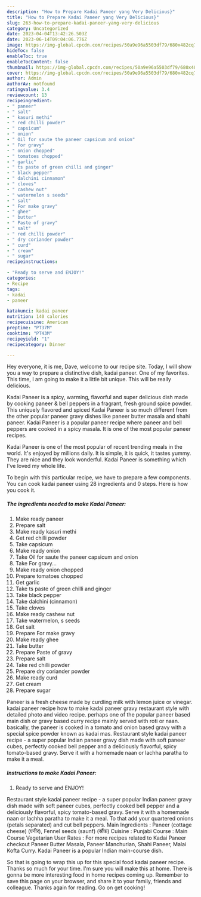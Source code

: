 ```yaml
---
description: "How to Prepare Kadai Paneer yang Very Delicious}"
title: "How to Prepare Kadai Paneer yang Very Delicious}"
slug: 263-how-to-prepare-kadai-paneer-yang-very-delicious
category: Uncategorized
date: 2023-04-04T13:42:26.503Z
date: 2023-06-14T09:04:06.776Z
image: https://img-global.cpcdn.com/recipes/50a9e96a5503df79/680x482cq70/kadai-paneer-recipe-main-photo.jpg
hideToc: false
enableToc: true
enableTocContent: false
thumbnail: https://img-global.cpcdn.com/recipes/50a9e96a5503df79/680x482cq70/kadai-paneer-recipe-main-photo.jpg
cover: https://img-global.cpcdn.com/recipes/50a9e96a5503df79/680x482cq70/kadai-paneer-recipe-main-photo.jpg
author: Admin
authorAv: notfound
ratingvalue: 3.4
reviewcount: 13
recipeingredient:
- " paneer"
- " salt"
- " kasuri methi"
- " red chilli powder"
- " capsicum"
- " onion"
- " Oil for saute the paneer capsicum and onion"
- " For gravy"
- " onion chopped"
- " tomatoes chopped"
- " garlic"
- " ts paste of green chilli and ginger"
- " black pepper"
- " dalchini cinnamon"
- " cloves"
- " cashew nut"
- " watermelon s seeds"
- " salt"
- " For make gravy"
- " ghee"
- " butter"
- " Paste of gravy"
- " salt"
- " red chilli powder"
- " dry coriander powder"
- " curd"
- " cream"
- " sugar"
recipeinstructions:

- "Ready to serve and ENJOY!"
categories:
- Recipe
tags:
- kadai
- paneer

katakunci: kadai paneer 
nutrition: 140 calories
recipecuisine: American
preptime: "PT37M"
cooktime: "PT43M"
recipeyield: "1"
recipecategory: Dinner

---
```



Hey everyone, it is me, Dave, welcome to our recipe site. Today, I will show you a way to prepare a distinctive dish, kadai paneer. One of my favorites. This time, I am going to make it a little bit unique. This will be really delicious.

Kadai Paneer is a spicy, warming, flavorful and super delicious dish made by cooking paneer &amp; bell peppers in a fragrant, fresh ground spice powder. This uniquely flavored and spiced Kadai Paneer is so much different from the other popular paneer gravy dishes like paneer butter masala and shahi paneer. Kadai Paneer is a popular paneer recipe where paneer and bell peppers are cooked in a spicy masala. It is one of the most popular paneer recipes.

Kadai Paneer is one of the most popular of recent trending meals in the world. It's enjoyed by millions daily. It is simple, it is quick, it tastes yummy. They are nice and they look wonderful. Kadai Paneer is something which I've loved my whole life.


To begin with this particular recipe, we have to prepare a few components. You can cook kadai paneer using 28 ingredients and 0 steps. Here is how you cook it.

<!--inarticleads1-->

##### The ingredients needed to make Kadai Paneer:

1. Make ready  paneer
1. Prepare  salt
1. Make ready  kasuri methi
1. Get  red chilli powder
1. Take  capsicum
1. Make ready  onion
1. Take  Oil for saute the paneer capsicum and onion
1. Take  For gravy...
1. Make ready  onion chopped
1. Prepare  tomatoes chopped
1. Get  garlic
1. Take  ts paste of green chilli and ginger
1. Take  black pepper
1. Take  dalchini (cinnamon)
1. Take  cloves
1. Make ready  cashew nut
1. Take  watermelon, s seeds
1. Get  salt
1. Prepare  For make gravy
1. Make ready  ghee
1. Take  butter
1. Prepare  Paste of gravy
1. Prepare  salt
1. Take  red chilli powder
1. Prepare  dry coriander powder
1. Make ready  curd
1. Get  cream
1. Prepare  sugar


Paneer is a fresh cheese made by curdling milk with lemon juice or vinegar. kadai paneer recipe how to make kadai paneer gravy restaurant style with detailed photo and video recipe. perhaps one of the popular paneer based main dish or gravy based curry recipe mainly served with roti or naan. basically, the paneer is cooked in a tomato and onion based gravy with a special spice powder known as kadai mas. Restaurant style kadai paneer recipe - a super popular Indian paneer gravy dish made with soft paneer cubes, perfectly cooked bell pepper and a deliciously flavorful, spicy tomato-based gravy. Serve it with a homemade naan or lachha paratha to make it a meal. 

<!--inarticleads2-->

##### Instructions to make Kadai Paneer:


1. Ready to serve and ENJOY!

Restaurant style kadai paneer recipe - a super popular Indian paneer gravy dish made with soft paneer cubes, perfectly cooked bell pepper and a deliciously flavorful, spicy tomato-based gravy. Serve it with a homemade naan or lachha paratha to make it a meal. To that add your quartered onions (petals separated) and cut bell peppers. Main Ingredients : Paneer (cottage cheese) (पनीर), Fennel seeds (saunf) (सौंफ) Cuisine : Punjabi Course : Main Course Vegetarian User Rates : For more recipes related to Kadai Paneer checkout Paneer Butter Masala, Paneer Manchurian, Shahi Paneer, Malai Kofta Curry. Kadai Paneer is a popular Indian main-course dish. 

So that is going to wrap this up for this special food kadai paneer recipe. Thanks so much for your time. I'm sure you will make this at home. There is gonna be more interesting food in home recipes coming up. Remember to save this page on your browser, and share it to your family, friends and colleague. Thanks again for reading. Go on get cooking!
